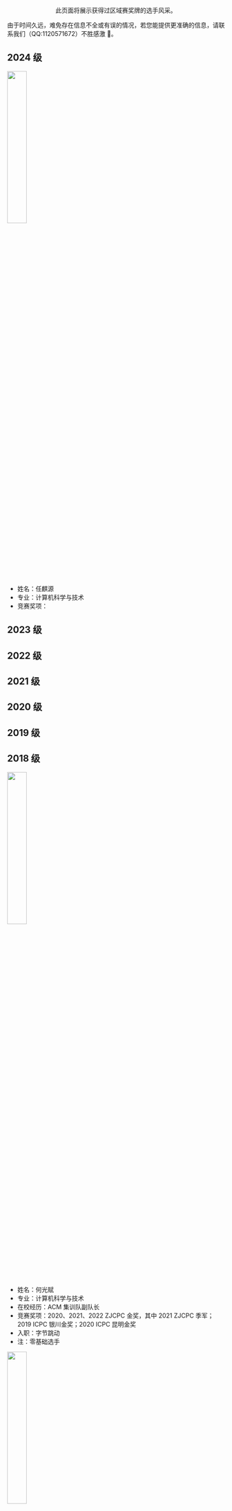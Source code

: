 <center>
    此页面将展示获得过区域赛奖牌的选手风采。
</center>

由于时间久远，难免存在信息不全或有误的情况，若您能提供更准确的信息，请联系我们（QQ:1120571672）不胜感激 🫰。

## 2024 级
<img src="/任麒源.jpg" alt="" width="30%">

- 姓名：任麒源
- 专业：计算机科学与技术
- 竞赛奖项：

## 2023 级

## 2022 级

## 2021 级

## 2020 级

## 2019 级

## 2018 级
<img src="/何光赋.jpg" alt="" width="30%">

- 姓名：何光赋
- 专业：计算机科学与技术
- 在校经历：ACM 集训队副队长
- 竞赛奖项：$2020$、$2021$、$2022$ ZJCPC 金奖，其中 $2021$ ZJCPC 季军；$2019$ ICPC 银川金奖；$2020$ ICPC 昆明金奖
- 入职：字节跳动
- 注：零基础选手 
  
<img src="/胡成一.jpg" alt="" width="30%">

- 姓名：胡成一
- 专业：计算机科学与技术（全英班）
- 在校经历：ACM 集训队队长
- 竞赛奖项：$2020$、$2021$、$2022$ ZJCPC 金奖，其中 $2021$ ZJCPC 季军；$2019$ ICPC 银川金奖；$2020$ ICPC 昆明金奖
- 入职：字节跳动
- 注：零基础选手

## 2017 级  

## 2016 级

## 2015 级

## 2014 级

## 2013 级

## 2012 级
<img src="/叶慧杰.jpg" alt="" width="30%">

- 姓名：叶慧杰
- 专业：计算机科学与技术
- 竞赛奖项：$2016$ 蓝桥杯 C/C++ B 组冠军；$2014$、$2015$、$2016$ ZJCPC 金奖；$2014$ ICPC 北京站、鞍山站、牡丹江站金奖；$2015$ world final 28th
- 入职：腾讯微信
- 注：零基础选手

















